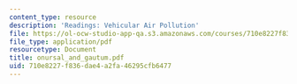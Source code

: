```yaml
---
content_type: resource
description: 'Readings: Vehicular Air Pollution'
file: https://ol-ocw-studio-app-qa.s3.amazonaws.com/courses/710e8227f836dae4a2fa46295cfb6477_onursal_and_gautum.pdf
file_type: application/pdf
resourcetype: Document
title: onursal_and_gautum.pdf
uid: 710e8227-f836-dae4-a2fa-46295cfb6477
---
```

